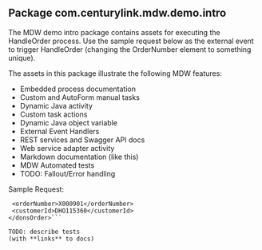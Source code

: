 ## Package com.centurylink.mdw.demo.intro

The MDW demo intro package contains assets for executing the HandleOrder process.
Use the sample request below as the external event to trigger HandleOrder 
(changing the OrderNumber element to something unique).

The assets in this package illustrate the following MDW features:
 - Embedded process documentation
 - Custom and AutoForm manual tasks
 - Dynamic Java activity
 - Custom task actions
 - Dynamic Java object variable
 - External Event Handlers
 - REST services and Swagger API docs
 - Web service adapter activity
 - Markdown documentation (like this)
 - MDW Automated tests
 - TODO: Fallout/Error handling
 
 Sample Request:
 ```<donsOrder>
  <orderNumber>X000901</orderNumber>
  <customerId>DHO115360</customerId>
</donsOrder>```

TODO: describe tests
(with **links** to docs)

